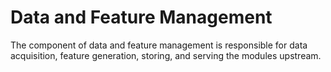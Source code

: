 # Data and Feature Management
The component of data and feature management
is responsible for data acquisition, feature generation, storing, and serving the
modules upstream.